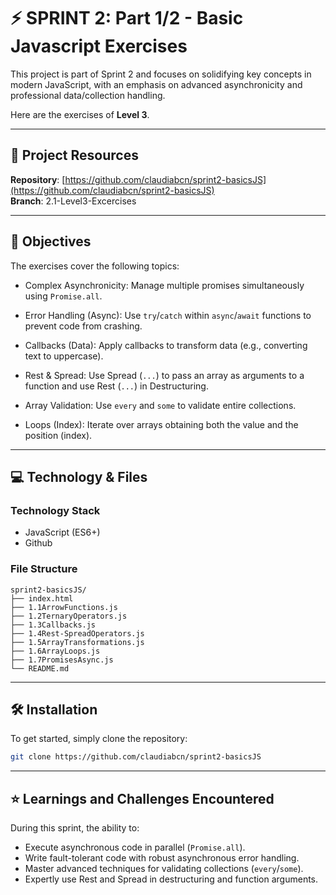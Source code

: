 # ⚡️ SPRINT 2: Part 1/2 - Basic Javascript Exercises

This project is part of Sprint 2 and focuses on solidifying key concepts in modern JavaScript, with an emphasis on advanced asynchronicity and professional data/collection handling.

Here are the exercises of **Level 3**.

---

## 🔗 Project Resources

**Repository**: [https://github.com/claudiabcn/sprint2-basicsJS](https://github.com/claudiabcn/sprint2-basicsJS)  
**Branch**: 2.1-Level3-Excercises

---

## 🎯 Objectives

The exercises cover the following topics:

- Complex Asynchronicity: Manage multiple promises simultaneously using `Promise.all`.

- Error Handling (Async): Use `try`/`catch` within `async`/`await` functions to prevent code from crashing.

- Callbacks (Data): Apply callbacks to transform data (e.g., converting text to uppercase).

- Rest & Spread: Use Spread (`...`) to pass an array as arguments to a function and use Rest (`...`) in Destructuring.

- Array Validation: Use `every` and `some` to validate entire collections.

- Loops (Index): Iterate over arrays obtaining both the value and the position (index).

---

## 💻 Technology & Files

### Technology Stack

- JavaScript (ES6+)
- Github

### File Structure

```
sprint2-basicsJS/
├── index.html
├── 1.1ArrowFunctions.js
├── 1.2TernaryOperators.js
├── 1.3Callbacks.js
├── 1.4Rest-SpreadOperators.js
├── 1.5ArrayTransformations.js
├── 1.6ArrayLoops.js
├── 1.7PromisesAsync.js
└── README.md
```

---

## 🛠 Installation

To get started, simply clone the repository:

```bash
git clone https://github.com/claudiabcn/sprint2-basicsJS
```

---

## ⭐ Learnings and Challenges Encountered

During this sprint, the ability to:

- Execute asynchronous code in parallel (`Promise.all`).
- Write fault-tolerant code with robust asynchronous error handling.
- Master advanced techniques for validating collections (`every`/`some`).
- Expertly use Rest and Spread in destructuring and function arguments.
